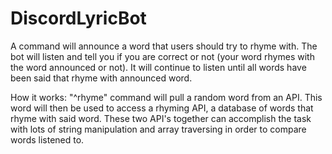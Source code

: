 # DiscordLyricBot
 A command will announce a word that users should try to rhyme with. The bot will listen and tell you if you are correct or not (your word rhymes with the word announced or not). It will continue to listen until all words have been said that rhyme with announced word.

 How it works: "^rhyme" command will pull a random word from an API. This word will then be used to access a rhyming API, a database of words that rhyme with said word. These two API's together can accomplish the task with lots of string manipulation and array traversing in order to compare words listened to. 
